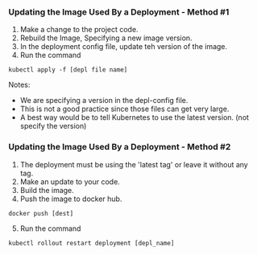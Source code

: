 ### Updating the Image Used By a Deployment - Method #1

1. Make a change to the project code.
2. Rebuild the Image, Specifying a new image version.
3. In the deployment config file, update teh version of the image.
4. Run the command
```shell
kubectl apply -f [depl file name]
```
Notes:
* We are specifying a version in the depl-config file.
* This is not a good practice since those files can get very large.
* A best way would be to tell Kubernetes to use the latest version. (not specify the version)

### Updating the Image Used By a Deployment - Method #2

1. The deployment must be using the 'latest tag' or leave it without any tag.
2. Make an update to your code.
3. Build the image.
4. Push the image to docker hub.
```shell
docker push [dest]
```
5. Run the command
```shell
kubectl rollout restart deployment [depl_name]
```
